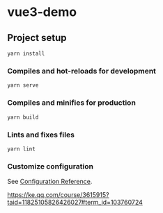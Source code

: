<!--
 * @Desc: 
 * @FilePath: /vue3-demo/README.md
 * @Author: liujianwei1
 * @Date: 2021-08-09 15:03:10
 * @LastEditors: liujianwei1
 * @Reference Desc: 
-->
# vue3-demo

## Project setup
```
yarn install
```

### Compiles and hot-reloads for development
```
yarn serve
```

### Compiles and minifies for production
```
yarn build
```

### Lints and fixes files
```
yarn lint
```

### Customize configuration
See [Configuration Reference](https://cli.vuejs.org/config/).


https://ke.qq.com/course/3615915?taid=11825105826426027#term_id=103760724